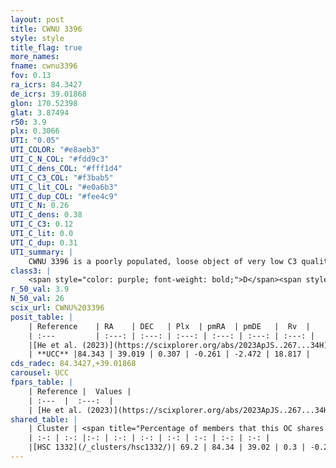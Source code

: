 ```yaml
---
layout: post
title: CWNU 3396
style: style
title_flag: true
more_names: 
fname: cwnu3396
fov: 0.13
ra_icrs: 84.3427
de_icrs: 39.01868
glon: 170.52398
glat: 3.87494
r50: 3.9
plx: 0.3066
UTI: "0.05"
UTI_COLOR: "#e8aeb3"
UTI_C_N_COL: "#fdd9c3"
UTI_C_dens_COL: "#fff1d4"
UTI_C_C3_COL: "#f3bab5"
UTI_C_lit_COL: "#e0a6b3"
UTI_C_dup_COL: "#fee4c9"
UTI_C_N: 0.26
UTI_C_dens: 0.38
UTI_C_C3: 0.12
UTI_C_lit: 0.0
UTI_C_dup: 0.31
UTI_summary: |
    CWNU 3396 is a poorly populated, loose object of very low C3 quality. It was recently reported in the literature.<br><br><span style="color: #99180f; font-weight: bold;">Warning: </span>This is possibly a duplicated object, which shares a significant percentage of members with at least one previously reported entry.
class3: |
    <span style="color: purple; font-weight: bold;">D</span><span style="color: red; font-weight: bold;">C</span>
r_50_val: 3.9
N_50_val: 26
scix_url: CWNU%203396
posit_table: |
    | Reference    | RA    | DEC   | Plx  | pmRA  | pmDE   |  Rv  |
    | :---         | :---: | :---: | :---: | :---: | :---: | :---: |
    |[He et al. (2023)](https://scixplorer.org/abs/2023ApJS..267...34H) | 84.342 | 39.019 | 0.303 | -0.29 | -2.499 | 35.87 |
    | **UCC** |84.343 | 39.019 | 0.307 | -0.261 | -2.472 | 18.817 | 
cds_radec: 84.3427,+39.01868
carousel: UCC
fpars_table: |
    | Reference |  Values |
    | :---  |  :---:  |
    | [He et al. (2023)](https://scixplorer.org/abs/2023ApJS..267...34H) | `A0=2.4, m-M=12.4, logA=8.8` |
shared_table: |
    | Cluster | <span title="Percentage of members that this OC shares with the ones listed">%</span>   | RA   | DEC   | Plx   | pmRA  | pmDE  | Rv | UTI |
    | :-: | :-: |:-: | :-: | :-: | :-: | :-: | :-: | :-: |
    |[HSC 1332](/_clusters/hsc1332/)| 69.2 | 84.34 | 39.02 | 0.3 | -0.29 | -2.5 | 28.67 |0.24 |
---
```

